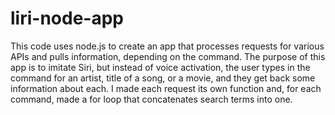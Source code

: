 # liri-node-app

This code uses node.js to create an app that processes requests for various APIs and pulls information, depending on the command. The purpose of this app is to imitate Siri, but instead of voice activation, the user types in the command for an artist, title of a song, or a movie, and they get back some information about each. I made each request its own function and, for each command, made a for loop that concatenates search terms into one.
